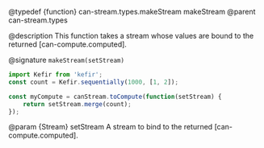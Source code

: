 @typedef {function} can-stream.types.makeStream makeStream
@parent can-stream.types

@description This function takes a stream whose values are bound to the returned [can-compute.computed].

@signature `makeStream(setStream)`

```js
import Kefir from 'kefir';
const count = Kefir.sequentially(1000, [1, 2]);

const myCompute = canStream.toCompute(function(setStream) {
	return setStream.merge(count);
});
```

@param {Stream} setStream A stream to bind to the returned [can-compute.computed].
